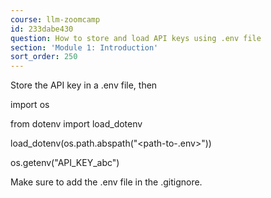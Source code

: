 ```yaml
---
course: llm-zoomcamp
id: 233dabe430
question: How to store and load API keys using .env file
section: 'Module 1: Introduction'
sort_order: 250
---
```


Store the API key in a .env file, then

import os

from dotenv import load_dotenv

load_dotenv(os.path.abspath("<path-to-.env>"))

os.getenv("API_KEY_abc")

Make sure to add the .env file in the .gitignore.

